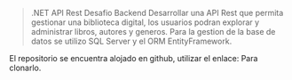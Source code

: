 >.NET API Rest Desafio Backend
Desarrollar una API Rest que permita gestionar una biblioteca digital, los usuarios podran explorar y administrar libros, autores y generos.
Para la gestion de la base de datos se utilizo SQL Server y el ORM EntityFramework.

El repositorio se encuentra alojado en github, utilizar el enlace:        Para clonarlo.


